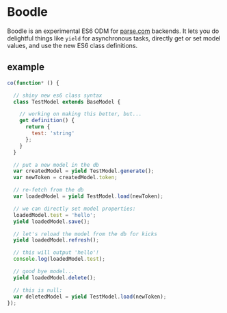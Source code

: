 Boodle
======

Boodle is an experimental ES6 ODM for [parse.com](parse.com) backends. It lets you do delightful things like `yield` for asynchronous tasks, directly get or set model values, and use the new ES6 class definitions.

## example

```javascript
co(function* () {

  // shiny new es6 class syntax
  class TestModel extends BaseModel {

    // working on making this better, but...
    get definition() {
      return {
        test: 'string'
      };
    }
  }

  // put a new model in the db
  var createdModel = yield TestModel.generate();
  var newToken = createdModel.token;

  // re-fetch from the db
  var loadedModel = yield TestModel.load(newToken);

  // we can directly set model properties:
  loadedModel.test = 'hello';
  yield loadedModel.save();

  // let's reload the model from the db for kicks
  yield loadedModel.refresh();

  // this will output 'hello'!
  console.log(loadedModel.test);

  // good bye model...
  yield loadedModel.delete();

  // this is null:
  var deletedModel = yield TestModel.load(newToken);
});
```
